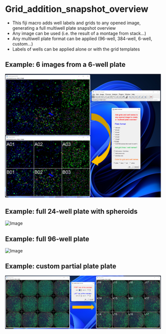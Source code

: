 # Grid_addition_snapshot_overview

* This fiji macro adds well labels and grids to any opened image, generating a full multiwell plate snapshot overview
* Any image can be used (i.e. the result of a montage from stack...)
* Any multiwell plate format can be applied (96-well, 384-well, 6-well, custom...)
* Labels of wells can be applied alone or with the grid templates
## Example: 6 images from a 6-well plate
![Image](https://github.com/FabienKuttler/Grid_addition_snapshot/blob/main/Examples/Example1.png)
## Example: full 24-well plate with spheroids
![Image](https://github.com/FabienKuttler/Grid_addition_snapshot/blob/main/Examples/Example2.png)
## Example: full 96-well plate
![Image](https://github.com/FabienKuttler/Grid_addition_snapshot/blob/main/Examples/Example3.png)
## Example: custom partial plate plate 
![Image](https://github.com/FabienKuttler/Grid_addition_snapshot/blob/main/Examples/Example4.png)
